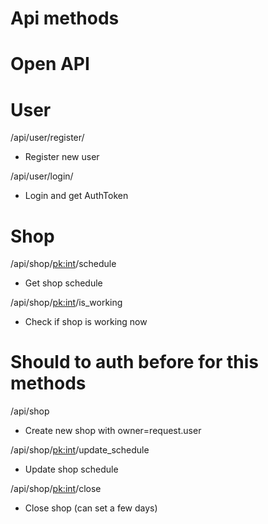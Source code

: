 # Api methods

# Open API
# User
/api/user/register/
- Register new user

/api/user/login/
- Login and get AuthToken

# Shop
/api/shop/<pk:int>/schedule
- Get shop schedule

/api/shop/<pk:int>/is_working
- Check if shop is working now

# Should to auth before for this methods
/api/shop
- Create new shop with owner=request.user

/api/shop/<pk:int>/update_schedule
- Update shop schedule

/api/shop/<pk:int>/close
- Close shop (can set a few days)